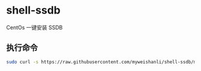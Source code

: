 # shell-ssdb
CentOs 一键安装 SSDB

## 执行命令

```bash
sudo curl -s https://raw.githubusercontent.com/myweishanli/shell-ssdb/master/ssdb.sh | bash
```
